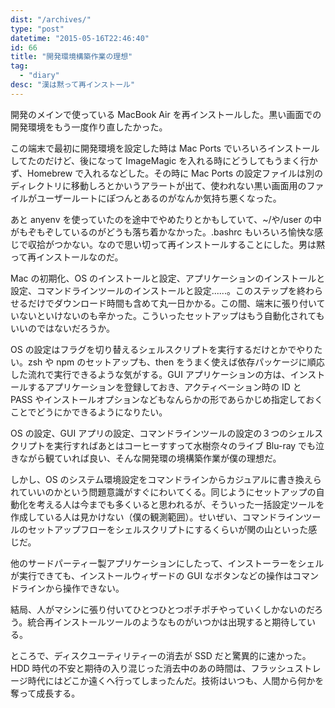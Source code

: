 ```yaml
---
dist: "/archives/"
type: "post"
datetime: "2015-05-16T22:46:40"
id: 66
title: "開発環境構築作業の理想"
tag:
  - "diary"
desc: "漢は黙って再インストール"
---
```


開発のメインで使っている MacBook Air を再インストールした。黒い画面での開発環境をもう一度作り直したかった。

この端末で最初に開発環境を設定した時は Mac Ports でいろいろインストールしてたのだけど、後になって ImageMagic を入れる時にどうしてもうまく行かず、Homebrew で入れるなどした。その時に Mac Ports の設定ファイルは別のディレクトリに移動しろとかいうアラートが出て、使われない黒い画面用のファイルがユーザールートにぽつんとあるのがなんか気持ち悪くなった。

あと anyenv を使っていたのを途中でやめたりとかもしていて、~/や/user の中がもぞもぞしているのがどうも落ち着かなかった。.bashrc もいろいろ愉快な感じで収拾がつかない。なので思い切って再インストールすることにした。男は黙って再インストールなのだ。

Mac の初期化、OS のインストールと設定、アプリケーションのインストールと設定、コマンドラインツールのインストールと設定......。このステップを終わらせるだけでダウンロード時間も含めて丸一日かかる。この間、端末に張り付いていないといけないのも辛かった。こういったセットアップはもう自動化されてもいいのではないだろうか。

OS の設定はフラグを切り替えるシェルスクリプトを実行するだけとかでやりたい。zsh や npm のセットアップも、then をうまく使えば依存パッケージに順応した流れで実行できるような気がする。GUI アプリケーションの方は、インストールするアプリケーションを登録しておき、アクティベーション時の ID と PASS やインストールオプションなどもなんらかの形であらかじめ指定しておくことでどうにかできるようになりたい。

OS の設定、GUI アプリの設定、コマンドラインツールの設定の３つのシェルスクリプトを実行すればあとはコーヒーすすって水樹奈々のライブ Blu-ray でも泣きながら観ていれば良い、そんな開発環の境構築作業が僕の理想だ。

しかし、OS のシステム環境設定をコマンドラインからカジュアルに書き換えられていいのかという問題意識がすぐにわいてくる。同じようにセットアップの自動化を考える人は今までも多くいると思われるが、そういった一括設定ツールを作成している人は見かけない（僕の観測範囲）。せいぜい、コマンドラインツールのセットアップフローをシェルスクリプトにするくらいが関の山といった感じだ。

他のサードパーティー製アプリケーションにしたって、インストーラーをシェルが実行できても、インストールウィザードの GUI なボタンなどの操作はコマンドラインから操作できない。

結局、人がマシンに張り付いてひとつひとつポチポチやっていくしかないのだろう。統合再インストールツールのようなものがいつかは出現すると期待している。

ところで、ディスクユーティリティーの消去が SSD だと驚異的に速かった。HDD 時代の不安と期待の入り混じった消去中のあの時間は、フラッシュストレージ時代にはどこか遠くへ行ってしまったんだ。技術はいつも、人間から何かを奪って成長する。
